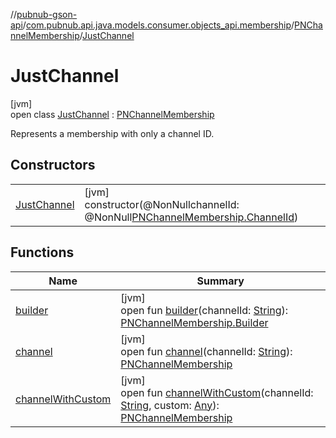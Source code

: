 //[pubnub-gson-api](../../../../index.md)/[com.pubnub.api.java.models.consumer.objects_api.membership](../../index.md)/[PNChannelMembership](../index.md)/[JustChannel](index.md)

# JustChannel

[jvm]\
open class [JustChannel](index.md) : [PNChannelMembership](../index.md)

Represents a membership with only a channel ID.

## Constructors

| | |
|---|---|
| [JustChannel](-just-channel.md) | [jvm]<br>constructor(@NonNullchannelId: @NonNull[PNChannelMembership.ChannelId](../-channel-id/index.md)) |

## Functions

| Name | Summary |
|---|---|
| [builder](../builder.md) | [jvm]<br>open fun [builder](../builder.md)(channelId: [String](https://docs.oracle.com/javase/8/docs/api/java/lang/String.html)): [PNChannelMembership.Builder](../-builder/index.md) |
| [channel](../channel.md) | [jvm]<br>open fun [channel](../channel.md)(channelId: [String](https://docs.oracle.com/javase/8/docs/api/java/lang/String.html)): [PNChannelMembership](../index.md) |
| [channelWithCustom](../channel-with-custom.md) | [jvm]<br>open fun [channelWithCustom](../channel-with-custom.md)(channelId: [String](https://docs.oracle.com/javase/8/docs/api/java/lang/String.html), custom: [Any](https://kotlinlang.org/api/core/kotlin-stdlib/kotlin/-any/index.html)): [PNChannelMembership](../index.md) |
